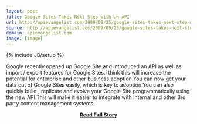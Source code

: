 ```yaml
---
layout: post
title: Google Sites Takes Next Step with an API
url: http://apievangelist.com/2009/09/25/google-sites-takes-next-step-with-an-api/
source: http://apievangelist.com/2009/09/25/google-sites-takes-next-step-with-an-api/
domain: apievangelist.com
image: [Image]
---
```

{% include JB/setup %}<p>Google recently opened up Google Site and introduced an API as well as import / export features for Google Sites.I think this will increase the potential for enterprise and other business adoption.You can now get your data out of Google Sites easily, which is key to adoption.You can also quickly build , replicate and evolve your Google Site programmatically using the new API.This will make it easier to integrate with internal and other 3rd party content management systems.</p>
<center><p><a href="http://apievangelist.com/2009/09/25/google-sites-takes-next-step-with-an-api/" style='padding:25px; font-sze:18px; font-weight: bold;'>Read Full Story</a></p></center>
